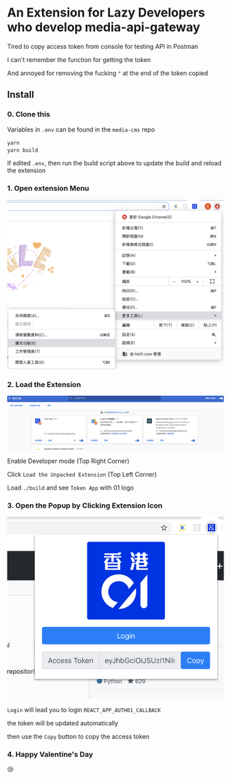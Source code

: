 # An Extension for Lazy Developers who develop media-api-gateway

Tired to copy access token from console for testing API in Postman

I can't remember the function for getting the token

And annoyed for removing the fucking `"` at the end of the token copied

## Install

### 0. Clone this

Variables in `.env` can be found in the `media-cms` repo

```sh
yarn
yarn build
```

If edited `.env`, then run the build script above to update the build and reload the extension

### 1. Open extension Menu

![Open Extension Menu](./files/01.png)

### 2. Load the Extension

![Open Extension Menu](./files/02.png)

Enable Developer mode (Top Right Corner)

Click `Load the Unpacked Extension` (Top Left Corner)

Load `./build` and see `Token App` with 01 logo

### 3. Open the Popup by Clicking Extension Icon

![Open Extension Menu](./files/03.png)

`Login` will lead you to login `REACT_APP_AUTH01_CALLBACK`

the token will be updated automatically

then use the `Copy` button to copy the access token

### 4. Happy Valentine's Day

:cry:
